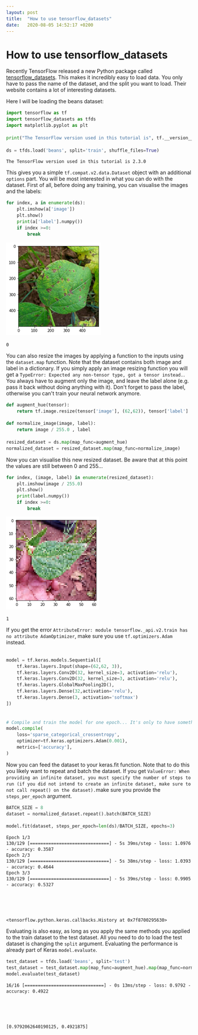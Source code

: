 ```yaml
---
layout: post
title:  "How to use tensorflow_datasets"
date:   2020-08-05 14:52:17 +0200
---
```

# How to use tensorflow_datasets
Recently TensorFlow released a new Python package called [tensorflow_datasets](https://www.tensorflow.org/datasets). This makes it incredibly easy to load data. You only have to pass the name of the dataset, and the split you want to load. Their website contains a lot of interesting datasets. 

Here I will be loading the beans dataset: 


```python
import tensorflow as tf
import tensorflow_datasets as tfds
import matplotlib.pyplot as plt

print("The TensorFlow version used in this tutorial is", tf.__version__)

ds = tfds.load('beans', split='train', shuffle_files=True)
```

    The TensorFlow version used in this tutorial is 2.3.0


This gives you a simple `tf.compat.v2.data.Dataset` object with an additional `options` part. You will be most interested in what you can do with the dataset. First of all, before doing any training, you can visualise the images and the labels: 


```python
for index, a in enumerate(ds):
    plt.imshow(a['image'])
    plt.show()
    print(a['label'].numpy())
    if index >=0: 
        break
```


![png](https://raw.githubusercontent.com/rmeertens/tensorexamples/master/images/How%20to%20use%20tensorflow_datasets/output_3_0.png)


    0


You can also resize the images by applying a function to the inputs using the `dataset.map` function. Note that the dataset contains both image and label in a dictionary. If you simply apply an image resizing function you will get a `TypeError: Expected any non-tensor type, got a tensor instead.`. You always have to augment only the image, and leave the label alone (e.g. pass it back without doing anything with it). Don't forget to pass the label, otherwise you can't train your neural network anymore. 



```python
def augment_hue(tensor):
    return tf.image.resize(tensor['image'], (62,62)), tensor['label']

def normalize_image(image, label):
    return image / 255.0 , label

resized_dataset = ds.map(map_func=augment_hue)
normalized_dataset = resized_dataset.map(map_func=normalize_image)

```

Now you can visualise this new resized dataset. Be aware that at this point the values are still between 0 and 255...



```python
for index, (image, label) in enumerate(resized_dataset):
    plt.imshow(image / 255.0)
    plt.show()
    print(label.numpy())
    if index >=0: 
        break
```


![png](https://raw.githubusercontent.com/rmeertens/tensorexamples/master/images/How%20to%20use%20tensorflow_datasets/output_7_0.png)


    1


If you get the error `AttributeError: module tensorflow._api.v2.train has no attribute AdamOptimizer`, make sure you use `tf.optimizers.Adam` instead. 


```python

model = tf.keras.models.Sequential([
    tf.keras.layers.Input(shape=(62,62, 3)),
    tf.keras.layers.Conv2D(32, kernel_size=3, activation='relu'),
    tf.keras.layers.Conv2D(32, kernel_size=3, activation='relu'),
    tf.keras.layers.GlobalMaxPooling2D(),
    tf.keras.layers.Dense(32,activation='relu'),
    tf.keras.layers.Dense(3, activation='softmax')
])


# Compile and train the model for one epoch... It's only to have something trained, not get the best score
model.compile(
    loss='sparse_categorical_crossentropy',
    optimizer=tf.keras.optimizers.Adam(0.001),
    metrics=['accuracy'],
)

```

Now you can feed the dataset to your keras.fit function. Note that to do this you likely want to repeat and batch the dataset. If you get `ValueError: When providing an infinite dataset, you must specify the number of steps to run (if you did not intend to create an infinite dataset, make sure to not call repeat() on the dataset).`make sure you provide the `steps_per_epoch` argument. 



```python
BATCH_SIZE = 8
dataset = normalized_dataset.repeat().batch(BATCH_SIZE)

model.fit(dataset, steps_per_epoch=len(ds)/BATCH_SIZE, epochs=3)
```

    Epoch 1/3
    130/129 [==============================] - 5s 39ms/step - loss: 1.0976 - accuracy: 0.3587
    Epoch 2/3
    130/129 [==============================] - 5s 38ms/step - loss: 1.0393 - accuracy: 0.4644
    Epoch 3/3
    130/129 [==============================] - 5s 39ms/step - loss: 0.9905 - accuracy: 0.5327





    <tensorflow.python.keras.callbacks.History at 0x7f8700295630>



Evaluating is also easy, as long as you apply the same methods you applied to the train dataset to the test dataset. All you need to do to load the test dataset is changing the `split` argument. Evaluating the performance is already part of Keras `model.evaluate`. 


```python
test_dataset = tfds.load('beans', split='test')
test_dataset = test_dataset.map(map_func=augment_hue).map(map_func=normalize_image).batch(BATCH_SIZE)
model.evaluate(test_dataset)
```

    16/16 [==============================] - 0s 13ms/step - loss: 0.9792 - accuracy: 0.4922





    [0.9792062640190125, 0.4921875]




```python

```


```python

```
